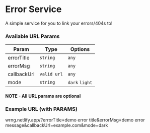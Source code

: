 # Error Service

A simple service for you to link your errors/404s to!

### Available URL Params 


| Param  | Type  | Options  |
|--------|-------|----------|
|  errorTitle | `string`   | `any` |
|  errorMsg | `string`   | `any` |
|  callbackUrl | `valid url`   | `any` |
|  mode  | `string`   | `dark` `light` |

#### <b>NOTE - All URL params are optional</b>

### Example URL (with PARAMS)
wrng.netlify.app/?errorTitle=demo error title&errorMsg=demo error message&callbackUrl=example.com&mode=dark
